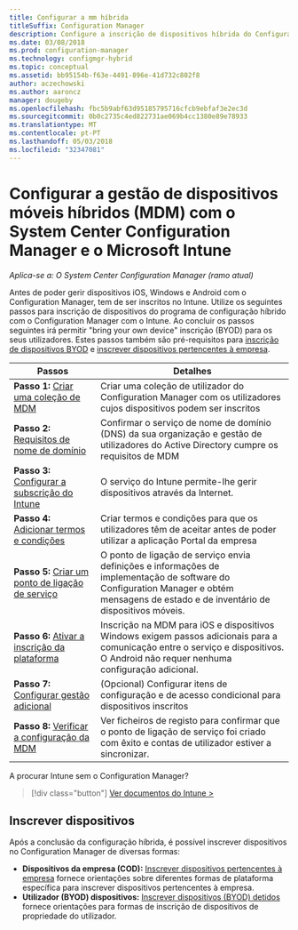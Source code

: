 ```yaml
---
title: Configurar a mm híbrida
titleSuffix: Configuration Manager
description: Configure a inscrição de dispositivos híbrida do Configuration Manager e o Intune.
ms.date: 03/08/2018
ms.prod: configuration-manager
ms.technology: configmgr-hybrid
ms.topic: conceptual
ms.assetid: bb95154b-f63e-4491-896e-41d732c802f8
author: aczechowski
ms.author: aaroncz
manager: dougeby
ms.openlocfilehash: fbc5b9abf63d95185795716cfcb9ebfaf3e2ec3d
ms.sourcegitcommit: 0b0c2735c4ed822731ae069b4cc1380e89e78933
ms.translationtype: MT
ms.contentlocale: pt-PT
ms.lasthandoff: 05/03/2018
ms.locfileid: "32347081"
---
```

# <a name="setup-hybrid-mobile-device-management-mdm-with-system-center-configuration-manager-and-microsoft-intune"></a>Configurar a gestão de dispositivos móveis híbridos (MDM) com o System Center Configuration Manager e o Microsoft Intune

*Aplica-se a: O System Center Configuration Manager (ramo atual)*


Antes de poder gerir dispositivos iOS, Windows e Android com o Configuration Manager, tem de ser inscritos no Intune. Utilize os seguintes passos para inscrição de dispositivos do programa de configuração híbrido com o Configuration Manager com o Intune. Ao concluir os passos seguintes irá permitir "bring your own device" inscrição (BYOD) para os seus utilizadores. Estes passos também são pré-requisitos para [inscrição de dispositivos BYOD](enroll-hybrid-ios-mac.md) e [inscrever dispositivos pertencentes à empresa](enroll-company-owned-devices.md).

 |Passos|Detalhes|  
 |-----------|-------------|  
 |**Passo 1:** [Criar uma coleção de MDM](create-mdm-collection.md)|Criar uma coleção de utilizador do Configuration Manager com os utilizadores cujos dispositivos podem ser inscritos|  
 |**Passo 2:** [Requisitos de nome de domínio](confirm-dns.md)|Confirmar o serviço de nome de domínio (DNS) da sua organização e gestão de utilizadores do Active Directory cumpre os requisitos de MDM|
 |**Passo 3:** [Configurar a subscrição do Intune](configure-intune-subscription.md)|O serviço do Intune permite-lhe gerir dispositivos através da Internet.|  
 |**Passo 4:** [Adicionar termos e condições](terms-and-conditions.md)| Criar termos e condições para que os utilizadores têm de aceitar antes de poder utilizar a aplicação Portal da empresa|
 |**Passo 5:** [Criar um ponto de ligação de serviço](create-service-connection-point.md)|O ponto de ligação de serviço envia definições e informações de implementação de software do Configuration Manager e obtém mensagens de estado e de inventário de dispositivos móveis. |  
 |**Passo 6:** [Ativar a inscrição da plataforma](enable-platform-enrollment.md)|Inscrição na MDM para iOS e dispositivos Windows exigem passos adicionais para a comunicação entre o serviço e dispositivos. O Android não requer nenhuma configuração adicional.|  
 |**Passo 7:** [Configurar gestão adicional](set-up-additional-management.md)|(Opcional) Configurar itens de configuração e de acesso condicional para dispositivos inscritos|
 |**Passo 8:** [Verificar a configuração da MDM](verify-mdm-configuration.md)|Ver ficheiros de registo para confirmar que o ponto de ligação de serviço foi criado com êxito e contas de utilizador estiver a sincronizar.|

A procurar Intune sem o Configuration Manager?
> [!div class="button"]
[Ver documentos do Intune >](https://docs.microsoft.com/intune/deploy-use/enroll-devices-in-microsoft-intune)


## <a name="enroll-devices"></a>Inscrever dispositivos
Após a conclusão da configuração híbrida, é possível inscrever dispositivos no Configuration Manager de diversas formas:
- **Dispositivos da empresa (COD):** [Inscrever dispositivos pertencentes à empresa](enroll-company-owned-devices.md) fornece orientações sobre diferentes formas de plataforma específica para inscrever dispositivos pertencentes à empresa.
- **Utilizador (BYOD) dispositivos:** [Inscrever dispositivos (BYOD) detidos](enroll-hybrid-ios-mac.md) fornece orientações para formas de inscrição de dispositivos de propriedade do utilizador.

